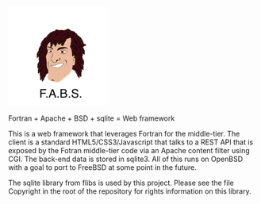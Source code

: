 ![](site/images/FABS-logo.png?raw=true)

Fortran + Apache + BSD + sqlite = Web framework

This is a web framework that leverages Fortran for the middle-tier.  The client
is a standard HTML5/CSS3/Javascript that talks to a REST API that is exposed
by the Fotran middle-tier code via an Apache content filter using CGI.  The
back-end data is stored in sqlite3.  All of this runs on OpenBSD with a goal
to port to FreeBSD at some point in the future.

The sqlite library from flibs is used by this project.  Please see the file
Copyright in the root of the repository for rights information on this library.
